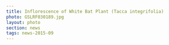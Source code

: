 ```yaml
---
title: Inflorescence of White Bat Plant (Tacca integrifolia)
photo: GSLRF030189.jpg 
layout: photo 
section: news 
tags: news-2015-09 
---
```

